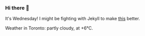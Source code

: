 ### Hi there :wave:

It's Wednesday! I might be fighting with Jekyll to make [this](https://swissclubto.github.io) better.

Weather in Toronto: partly cloudy, at +6°C.
